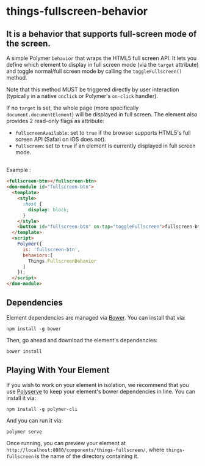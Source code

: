 # things-fullscreen-behavior

## It is a behavior that supports full-screen mode of the screen.

A simple Polymer `behavior` that wraps the HTML5 full screen API.
It lets you define which element to display in full screen mode (via the `target` attribute) and toggle normal/full screen mode by calling the `toggleFullscreen()` method.

Note that this method MUST be triggered directly by user interaction
(typically in a native `onclick` or Polymer's `on-click` handler).

If no `target` is set, the whole page (more specifically `document.documentElement`) will be displayed in full screen.
The element also provides 2 read-only flags as attribute:
- `fullscreenAvailable`: set to `true` if the browser supports HTML5's full screen API (Safari on iOS does not).
- `fullscreen`: set to `true` if an element is currently displayed in full screen mode.

##

Example :

```html
<fullscreen-btn></fullscreen-btn>
<dom-module id="fullscreen-btn">
  <template>
    <style>
      :host {
        display: block;
      }
    </style>
    <button id="fullscreen-btn" on-tap="toggleFullscreen">fullscreen-btn</button>
  </template>
  <script>
    Polymer({
      is: 'fullscreen-btn',
      behaviors:[
        Things.FullscreenBehavior
      ]
    });
  </script>
</dom-module>
```

## Dependencies

Element dependencies are managed via [Bower](http://bower.io/). You can install that via:

    npm install -g bower

Then, go ahead and download the element's dependencies:

    bower install


## Playing With Your Element

If you wish to work on your element in isolation, we recommend that you use
[Polyserve](https://github.com/PolymerLabs/polyserve) to keep your element's
bower dependencies in line. You can install it via:

    npm install -g polymer-cli

And you can run it via:

    polymer serve

Once running, you can preview your element at
`http://localhost:8080/components/things-fullscreen/`, where `things-fullscreen` is the name of the directory containing it.
